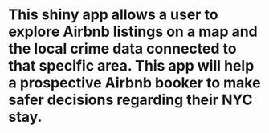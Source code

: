 # This shiny app allows a user to explore Airbnb listings on a map and the local crime data connected to that specific area. This app will help a prospective Airbnb booker to make safer decisions regarding their NYC stay.
